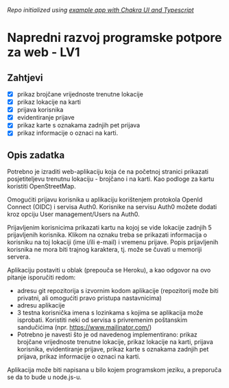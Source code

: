 _Repo initialized using [example app with Chakra UI and Typescript](https://github.com/vercel/next.js/tree/canary/examples/with-chakra-ui-typescript)_

# Napredni razvoj programske potpore za web - LV1

## Zahtjevi

- [x] prikaz brojčane vrijednoste trenutne lokacije
- [x] prikaz lokacije na karti
- [x] prijava korisnika
- [x] evidentiranje prijave
- [x] prikaz karte s oznakama zadnjih pet prijava
- [x] prikaz informacije o oznaci na karti.

## Opis zadatka

Potrebno je izraditi web-aplikaciju koja će na početnoj stranici prikazati posjetiteljevu trenutnu lokaciju - brojčano i na karti. Kao podloge za kartu koristiti OpenStreetMap.

Omogućiti prijavu korisnika u aplikaciju korištenjem protokola OpenId Connect (OIDC) i servisa Auth0. Korisnike na servisu Auth0 možete dodati kroz opciju User management/Users na Auth0.

Prijavljenim korisnicima prikazati kartu na kojoj se vide lokacije zadnjih 5 prijavljenih korisnika. Klikom na oznaku treba se prikazati informacija o korisniku na toj lokaciji (ime i/ili e-mail) i vremenu prijave. Popis prijavljenih korisnika ne mora biti trajnog karaktera, tj. može se čuvati u memoriji servera.

Aplikaciju postaviti u oblak (prepouča se Heroku), a kao odgovor na ovo pitanje isporučiti redom:

- adresu git repozitorija s izvornim kodom aplikacije (repozitorij može biti privatni, ali omogućiti pravo pristupa nastavnicima)
- adresu aplikacije
- 3 testna korisnička imena s lozinkama s kojima se aplikacija može isprobati. Koristiti neki od servisa s privremenim poštanskim sandučićima (npr. https://www.mailinator.com/)
- Potrebno je navesti što je od navedenog implementirano: prikaz brojčane vrijednoste trenutne lokacije, prikaz lokacije na karti, prijava korisnika, evidentiranje prijave, prikaz karte s oznakama zadnjih pet prijava, prikaz informacije o oznaci na karti.

Aplikacija može biti napisana u bilo kojem programskom jeziku, a preporuča se da to bude u node.js-u.
